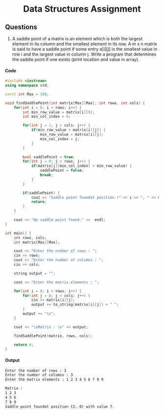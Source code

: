 <h1 align="center">Data Structures Assignment</h1>

## Questions
1. A saddle point of a matrix is an element which is both the largest element in its column and the smallest element in its row. A m x n matrix is said to have a saddle point if some entry a[i][j] is the smallest value in row i and the largest value in column j. Write a program that determines the saddle point if one exists (print location and value in array).

#### Code
``` cpp
#include <iostream>
using namespace std;

const int Max = 100;

void findSaddlePoint(int matrix[Max][Max], int rows, int cols) {
    for(int i = 0; i < rows; i++) {
        int min_row_value = matrix[i][0];
        int min_col_index = 0;

        for(int j = 1; j < cols; j++) {
            if(min_row_value > matrix[i][j]) {
                min_row_value = matrix[i][j];
                min_col_index = j;
            }
        }

        bool saddlePoint = true;
        for(int j = 0; j < rows; j++) {
            if(matrix[j][min_col_index] > min_row_value) {
                saddlePoint = false;
                break;
            }
        }

        if(saddlePoint) {
            cout << "Saddle point foundat position (" << i << ", " << min_col_index << ") with value " << min_row_value << "." << endl;
            return;
        }
    }

    cout << "No saddle point found." <<  endl;
}

int main() {
    int rows, cols;
    int matrix[Max][Max];

    cout << "Enter the number of rows : ";
    cin >> rows;
    cout << "Enter the number of columns : ";
    cin >> cols;

    string output = "";

    cout << "Enter the matrix elements : ";

    for(int i = 0; i < rows; i++) {
        for(int j = 0; j < cols; j++) {
            cin >> matrix[i][j];
            output += to_string(matrix[i][j]) + " ";
        }
        output += "\n";
    }

    cout << "\nMatrix : \n" << output;

    findSaddlePoint(matrix, rows, cols);

    return 0;
}
```

#### Output
``` bash
Enter the number of rows : 3
Enter the number of columns : 3
Enter the matrix elements : 1 2 3 4 5 6 7 8 9

Matrix : 
1 2 3 
4 5 6 
7 8 9 
Saddle point foundat position (2, 0) with value 7.
```